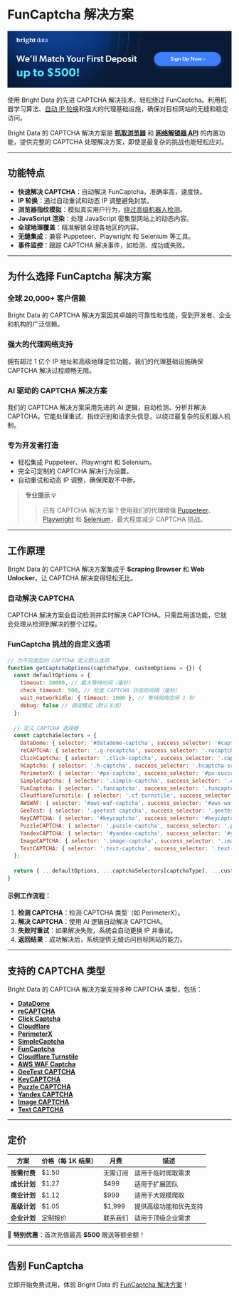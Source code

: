 # FunCaptcha 解决方案  

[![推广](https://github.com/luminati-io/LinkedIn-Scraper/raw/main/Proxies%20and%20scrapers%20GitHub%20bonus%20banner.png)](https://www.bright.cn/products/web-unlocker/captcha-solver/funcaptcha)  

使用 Bright Data 的先进 CAPTCHA 解决技术，轻松绕过 FunCaptcha。利用机器学习算法、[自动 IP 轮换](https://www.bright.cn/solutions/rotating-proxies)和强大的代理基础设施，确保对目标网站的无缝和稳定访问。  

Bright Data 的 CAPTCHA 解决方案是 [**抓取浏览器**](https://www.bright.cn/products/scraping-browser) 和 [**网络解锁器 API**](https://www.bright.cn/products/web-unlocker) 的内置功能，提供完整的 CAPTCHA 处理解决方案，即使是最复杂的挑战也能轻松应对。  

---

## 功能特点  
- **快速解决 CAPTCHA**：自动解决 FunCaptcha，准确率高，速度快。  
- **IP 轮换**：通过自动重试和动态 IP 调整避免封禁。  
- **浏览器指纹模拟**：模拟真实用户行为，[绕过高级机器人检测](https://www.bright.cn/blog/web-data/anti-scraping-techniques)。  
- **JavaScript 渲染**：处理 JavaScript 密集型网站上的动态内容。  
- **全球地理覆盖**：精准解锁全球各地区的内容。  
- **无缝集成**：兼容 Puppeteer、Playwright 和 Selenium 等工具。  
- **事件监控**：跟踪 CAPTCHA 解决事件，如检测、成功或失败。  

---

## 为什么选择 FunCaptcha 解决方案  

### **全球 20,000+ 客户信赖**  
Bright Data 的 CAPTCHA 解决方案因其卓越的可靠性和性能，受到开发者、企业和机构的广泛信赖。  

### **强大的代理网络支持**  
拥有超过 1 亿个 IP 地址和高级地理定位功能，我们的代理基础设施确保 CAPTCHA 解决过程顺畅无阻。  

### **AI 驱动的 CAPTCHA 解决方案**  
我们的 CAPTCHA 解决方案采用先进的 AI 逻辑，自动检测、分析并解决 CAPTCHA。它能处理重试、指纹识别和请求头信息，以绕过最复杂的反机器人机制。  

### **专为开发者打造**  
- 轻松集成 Puppeteer、Playwright 和 Selenium。  
- 完全可定制的 CAPTCHA 解决行为设置。  
- 自动重试和动态 IP 调整，确保爬取不中断。  

> **专业提示 💡**  
>> 已有 CAPTCHA 解决方案？使用我们的代理增强 [Puppeteer](https://www.bright.cn/integration/puppeteer)、[Playwright](https://www.bright.cn/integration/playwright) 和 [Selenium](https://www.bright.cn/integration/selenium)，最大程度减少 CAPTCHA 挑战。  

---

## 工作原理  

Bright Data 的 CAPTCHA 解决方案集成于 **Scraping Browser** 和 **Web Unlocker**，让 CAPTCHA 解决变得轻松无比。  

### **自动解决 CAPTCHA**  
CAPTCHA 解决方案会自动检测并实时解决 CAPTCHA。只需启用该功能，它就会处理从检测到解决的整个过程。  

### **FunCaptcha 挑战的自定义选项**  
```javascript
// 为不同类型的 CAPTCHA 定义默认选项
function getCaptchaOptions(captchaType, customOptions = {}) {
  const defaultOptions = {
    timeout: 30000, // 最大等待时间（毫秒）
    check_timeout: 500, // 检查 CAPTCHA 状态的间隔（毫秒）
    wait_networkidle: { timeout: 1000 }, // 等待网络空闲 1 秒
    debug: false // 调试模式（默认关闭）
  };

  // 定义 CAPTCHA 选择器
  const captchaSelectors = {
    DataDome: { selector: '#datadome-captcha', success_selector: '#captcha-success' },
    reCAPTCHA: { selector: '.g-recaptcha', success_selector: '.recaptcha-success' },
    ClickCaptcha: { selector: '.click-captcha', success_selector: '.captcha-passed' },
    hCaptcha: { selector: '.h-captcha', success_selector: '.hcaptcha-success' },
    PerimeterX: { selector: '#px-captcha', success_selector: '#px-success' },
    SimpleCaptcha: { selector: '.simple-captcha', success_selector: '.captcha-done' },
    FunCaptcha: { selector: '.funcaptcha', success_selector: '.funcaptcha-success' },
    CloudflareTurnstile: { selector: '.cf-turnstile', success_selector: '.cf-success' },
    AWSWAF: { selector: '#aws-waf-captcha', success_selector: '#aws-waf-success' },
    GeeTest: { selector: '.geetest-captcha', success_selector: '.geetest-success' },
    KeyCAPTCHA: { selector: '#keycaptcha', success_selector: '#keycaptcha-success' },
    PuzzleCAPTCHA: { selector: '.puzzle-captcha', success_selector: '.puzzle-solved' },
    YandexCAPTCHA: { selector: '#yandex-captcha', success_selector: '#yandex-success' },
    ImageCAPTCHA: { selector: '.image-captcha', success_selector: '.image-captcha-success' },
    TextCAPTCHA: { selector: '.text-captcha', success_selector: '.text-captcha-success' }
  };

  return { ...defaultOptions, ...captchaSelectors[captchaType], ...customOptions };
}
```

#### 示例工作流程：  
1. **检测 CAPTCHA**：检测 CAPTCHA 类型（如 PerimeterX）。  
2. **解决 CAPTCHA**：使用 AI 逻辑自动解决 CAPTCHA。  
3. **失败时重试**：如果解决失败，系统会自动更换 IP 并重试。  
4. **返回结果**：成功解决后，系统提供无缝访问目标网站的能力。  

---

## 支持的 CAPTCHA 类型  

Bright Data 的 CAPTCHA 解决方案支持多种 CAPTCHA 类型，包括：  

- [**DataDome**](https://www.bright.cn/products/web-unlocker/captcha-solver/datadome)  
- [**reCAPTCHA**](https://www.bright.cn/products/web-unlocker/captcha-solver/recaptcha)  
- [**Click Captcha**](https://www.bright.cn/products/web-unlocker/captcha-solver/click-captcha)  
- [**Cloudflare**](https://www.bright.cn/products/web-unlocker/captcha-solver/Cloudflare)  
- [**PerimeterX**](https://www.bright.cn/products/web-unlocker/captcha-solver/perimeterx)  
- [**SimpleCaptcha**](https://www.bright.cn/products/web-unlocker/captcha-solver/simplecaptcha)  
- [**FunCaptcha**](https://www.bright.cn/products/web-unlocker/captcha-solver/funcaptcha)  
- [**Cloudflare Turnstile**](https://www.bright.cn/products/web-unlocker/captcha-solver/cloudflare-turnstile)  
- [**AWS WAF Captcha**](https://www.bright.cn/products/web-unlocker/captcha-solver/aws-waf-captcha)  
- [**GeeTest CAPTCHA**](https://www.bright.cn/products/web-unlocker/captcha-solver/geetest-captcha)  
- [**KeyCAPTCHA**](https://www.bright.cn/products/web-unlocker/captcha-solver/keycaptcha)  
- [**Puzzle CAPTCHA**](https://www.bright.cn/products/web-unlocker/captcha-solver/puzzle-captcha)  
- [**Yandex CAPTCHA**](https://www.bright.cn/products/web-unlocker/captcha-solver/yandex-captcha)  
- [**Image CAPTCHA**](https://www.bright.cn/products/web-unlocker/captcha-solver/image-captcha)  
- [**Text CAPTCHA**](https://www.bright.cn/products/web-unlocker/captcha-solver/text-captcha)  

---

## **定价**  

| **方案**         | **价格（每 1K 结果）** | **月费** | **描述** |  
|-----------------|-----------------|--------|-----------------|  
| **按需付费**     | $1.50           | 无需订阅 | 适用于临时爬取需求 |  
| **成长计划**     | $1.27           | $499   | 适用于扩展团队 |  
| **商业计划**     | $1.12           | $999   | 适用于大规模爬取 |  
| **高级计划**     | $1.05           | $1,999 | 提供高级功能和优先支持 |  
| **企业计划**     | 定制报价        | 联系我们 | 适用于顶级企业需求 |  

🚀 **特别优惠**：首次充值最高 **$500** 赠送等额金额！  

---

## **告别 FunCaptcha**  
立即开始免费试用，体验 Bright Data 的 [FunCaptcha 解决方案](https://www.bright.cn/products/web-unlocker/captcha-solver/funcaptcha)！
